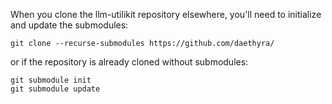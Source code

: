 When you clone the llm-utilikit repository elsewhere, you'll need to initialize and update the submodules:
```
git clone --recurse-submodules https://github.com/daethyra/
```

or if the repository is already cloned without submodules:
```
git submodule init
git submodule update
```
